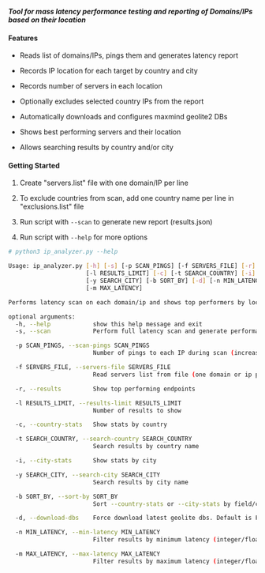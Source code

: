 **_Tool for mass latency performance testing and reporting of Domains/IPs based on their location_**

#### Features

- Reads list of domains/IPs, pings them and generates latency report

- Records IP location for each target by country and city

- Records number of servers in each location

- Optionally excludes selected country IPs from the report

- Automatically downloads and configures maxmind geolite2 DBs

- Shows best performing servers and their location

- Allows searching results by country and/or city 


#### Getting Started
1. Create "servers.list" file with one domain/IP per line

2. To exclude countries from scan, add one country name per line in "exclusions.list" file

3. Run script with ```--scan``` to generate new report (results.json)

4. Run script with ```--help``` for more options


```bash
# python3 ip_analyzer.py --help

Usage: ip_analyzer.py [-h] [-s] [-p SCAN_PINGS] [-f SERVERS_FILE] [-r]
                      [-l RESULTS_LIMIT] [-c] [-t SEARCH_COUNTRY] [-i]
                      [-y SEARCH_CITY] [-b SORT_BY] [-d] [-n MIN_LATENCY]
                      [-m MAX_LATENCY]

Performs latency scan on each domain/ip and shows top performers by location

optional arguments:
  -h, --help            show this help message and exit
  -s, --scan            Perform full latency scan and generate performance report

  -p SCAN_PINGS, --scan-pings SCAN_PINGS
                        Number of pings to each IP during scan (increase for better accuracy). Default is 1

  -f SERVERS_FILE, --servers-file SERVERS_FILE
                        Read servers list from file (one domain or ip per line). Default is "servers.list"

  -r, --results         Show top performing endpoints

  -l RESULTS_LIMIT, --results-limit RESULTS_LIMIT
                        Number of results to show

  -c, --country-stats   Show stats by country

  -t SEARCH_COUNTRY, --search-country SEARCH_COUNTRY
                        Search results by country name

  -i, --city-stats      Show stats by city

  -y SEARCH_CITY, --search-city SEARCH_CITY
                        Search results by city name

  -b SORT_BY, --sort-by SORT_BY
                        Sort --country-stats or --city-stats by field/column number. Default is 4 (LATENCY)

  -d, --download-dbs    Force download latest geolite dbs. Default is False

  -n MIN_LATENCY, --min-latency MIN_LATENCY
                        Filter results by minimum latency (integer/float). Default is 0

  -m MAX_LATENCY, --max-latency MAX_LATENCY
                        Filter results by maximum latency (integer/float). Default is no limit
```